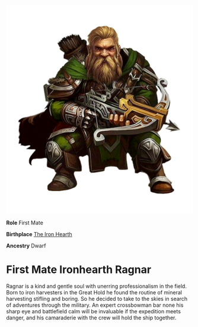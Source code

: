 <InfoBox>
    
![Character Art](./img/ragnar.png)
    
**Role** First Mate
    
**Birthplace** [The Iron Hearth](/places/mineral_holds)

**Ancestry** Dwarf

</InfoBox>

# First Mate Ironhearth Ragnar
<Badge type="info" text="He/Him"/>

Ragnar is a kind and gentle soul with unerring professionalism in the field. Born to iron harvesters in the Great Hold he found the routine of mineral harvesting stifling and boring. So he decided to take to the skies in search of adventures through the military. An expert crossbowman bar none his sharp eye and battlefield calm will be invaluable if the expedition meets danger, and his camaraderie with the crew will hold the ship together.

<!--@include: ./brocard_ragnar.md-->
